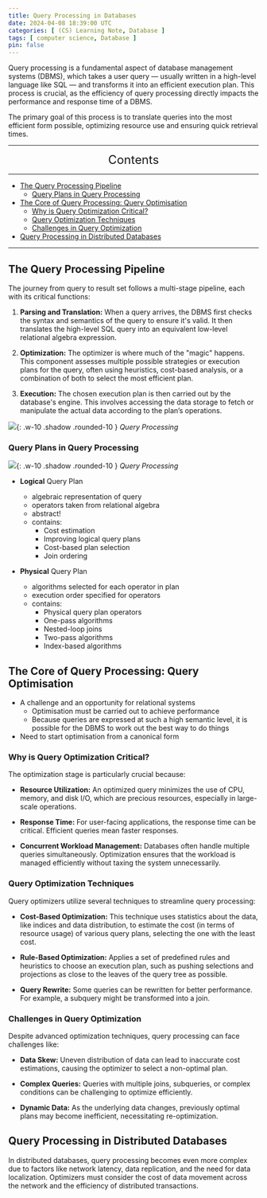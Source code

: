 ```yaml
---
title: Query Processing in Databases
date: 2024-04-08 18:39:00 UTC
categories: [ (CS) Learning Note, Database ]
tags: [ computer science, Database ]
pin: false
---
```


Query processing is a fundamental aspect of database management systems (DBMS), which takes a user query — usually written in a high-level language like SQL — and transforms it into an efficient execution plan. This process is crucial, as the efficiency of query processing directly impacts the performance and response time of a DBMS.

The primary goal of this process is to translate queries into the most efficient form possible, optimizing resource use and ensuring quick retrieval times.

---
<center><font size='5'> Contents </font></center>

---

<!-- TOC -->
  * [The Query Processing Pipeline](#the-query-processing-pipeline)
    * [Query Plans in Query Processing](#query-plans-in-query-processing)
  * [The Core of Query Processing: Query Optimisation](#the-core-of-query-processing-query-optimisation)
    * [Why is Query Optimization Critical?](#why-is-query-optimization-critical)
    * [Query Optimization Techniques](#query-optimization-techniques)
    * [Challenges in Query Optimization](#challenges-in-query-optimization)
  * [Query Processing in Distributed Databases](#query-processing-in-distributed-databases)
<!-- TOC -->

---

## The Query Processing Pipeline

The journey from query to result set follows a multi-stage pipeline, each with its critical functions:

1. **Parsing and Translation:** When a query arrives, the DBMS first checks the syntax and semantics of the query to ensure it's valid. It then translates the high-level SQL query into an equivalent low-level relational algebra expression.

2. **Optimization:** The optimizer is where much of the "magic" happens. This component assesses multiple possible strategies or execution plans for the query, often using heuristics, cost-based analysis, or a combination of both to select the most efficient plan.

3. **Execution:** The chosen execution plan is then carried out by the database's engine. This involves accessing the data storage to fetch or manipulate the actual data according to the plan’s operations.

![](https://i.postimg.cc/Y08mkBYS/qp1.png){: .w-10 .shadow .rounded-10 }
_Query Processing_

### Query Plans in Query Processing

![](https://i.postimg.cc/5NjKw8MR/qp6.png){: .w-10 .shadow .rounded-10 }
_Query Processing_

- **Logical** Query Plan
  - algebraic representation of query
  - operators taken from relational algebra
  - abstract!
  - contains:
    - Cost estimation
    - Improving logical query plans
    - Cost-based plan selection
    - Join ordering

- **Physical** Query Plan
  - algorithms selected for each operator in plan
  - execution order specified for operators
  - contains:
    - Physical query plan operators
    - One-pass algorithms
    - Nested-loop joins
    - Two-pass algorithms
    - Index-based algorithms

## The Core of Query Processing: Query Optimisation

- A challenge and an opportunity for relational systems
  - Optimisation must be carried out to achieve performance
  - Because queries are expressed at such a high semantic level, it is possible for the DBMS to work out the best way to do things
- Need to start optimisation from a canonical form

### Why is Query Optimization Critical?

The optimization stage is particularly crucial because:

- **Resource Utilization:** An optimized query minimizes the use of CPU, memory, and disk I/O, which are precious resources, especially in large-scale operations.

- **Response Time:** For user-facing applications, the response time can be critical. Efficient queries mean faster responses.

- **Concurrent Workload Management:** Databases often handle multiple queries simultaneously. Optimization ensures that the workload is managed efficiently without taxing the system unnecessarily.

### Query Optimization Techniques

Query optimizers utilize several techniques to streamline query processing:

- **Cost-Based Optimization:** This technique uses statistics about the data, like indices and data distribution, to estimate the cost (in terms of resource usage) of various query plans, selecting the one with the least cost.

- **Rule-Based Optimization:** Applies a set of predefined rules and heuristics to choose an execution plan, such as pushing selections and projections as close to the leaves of the query tree as possible.

- **Query Rewrite:** Some queries can be rewritten for better performance. For example, a subquery might be transformed into a join.

### Challenges in Query Optimization

Despite advanced optimization techniques, query processing can face challenges like:

- **Data Skew:** Uneven distribution of data can lead to inaccurate cost estimations, causing the optimizer to select a non-optimal plan.

- **Complex Queries:** Queries with multiple joins, subqueries, or complex conditions can be challenging to optimize efficiently.

- **Dynamic Data:** As the underlying data changes, previously optimal plans may become inefficient, necessitating re-optimization.

## Query Processing in Distributed Databases

In distributed databases, query processing becomes even more complex due to factors like network latency, data replication, and the need for data localization. Optimizers must consider the cost of data movement across the network and the efficiency of distributed transactions.
